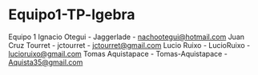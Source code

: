 # Equipo1-TP-lgebra

Equipo 1
Ignacio Otegui - Jaggerlade - nachootegui@hotmail.com
Juan Cruz Tourret  - jctourret  - jctourret@gmail.com
Lucio Ruixo - LucioRuixo - lucioruixo@gmail.com
Tomas Aquistapace - Tomas-Aquistapace - Aquista35@gmail.com 
